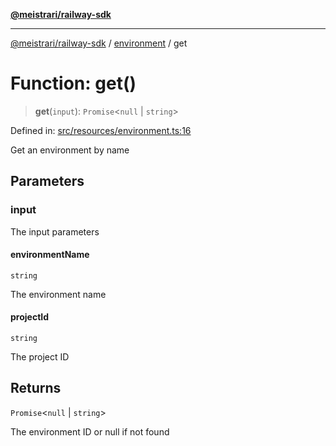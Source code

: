 [**@meistrari/railway-sdk**](../../README.md)

***

[@meistrari/railway-sdk](../../README.md) / [environment](../README.md) / get

# Function: get()

> **get**(`input`): `Promise`\<`null` \| `string`\>

Defined in: [src/resources/environment.ts:16](https://github.com/meistrari/railway-sdk/blob/f9b6c19b25245262562728714735dc9dab5a2077/src/resources/environment.ts#L16)

Get an environment by name

## Parameters

### input

The input parameters

#### environmentName

`string`

The environment name

#### projectId

`string`

The project ID

## Returns

`Promise`\<`null` \| `string`\>

The environment ID or null if not found
